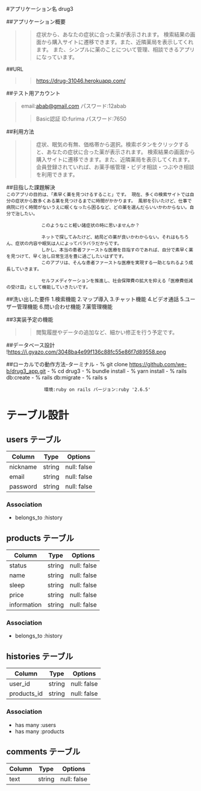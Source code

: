 #アプリケーション名	drug3

##アプリケーション概要   

>>症状から、あなたの症状に合った薬が表示されます。
>検索結果の画面から購入サイトに遷移できます。また、近隣薬局を表示してくれます。
>また、シンプルに薬のことについて管理、相談できるアプリになっています。

##URL	             

>>https://drug-31046.herokuapp.com/

##テスト用アカウント  
>email:abab@gmail.com 
>パスワード:12abab	
>>Basic認証 
>ID:furima 
>パスワード:7650 

##利用方法	  
>>症状、眠気の有無、価格帯から選択。検索ボタンをクリックすると、あなたの症状に合った薬が表示されます。
>検索結果の画面から購入サイトに遷移できます。また、近隣薬局を表示してくれます。
>会員登録されていれば、お薬手帳管理・ビデオ相談・つぶやき相談を利用できます。

##目指した課題解決	  
`このアプリの目的は、「素早く薬を見つけるすること」です。
現在、多くの検索サイトでは自分の症状から数多くある薬を見つけるまでに時間がかかります。
風邪を引いたけど、仕事で病院に行く時間がないうえに眠くなったら困るなど、どの薬を選んだらいいかわからない。自分で治したい。`

                 このようなこと軽い諸症状の時に思いませんか？

                 ネットで探してみたけど、結局どの薬が良いかわからない。それはもちろん、症状の内容や眠気は人によってバラバラだからです。 
                 しかし、本当の患者ファーストな医療を目指すのであれば、自分で素早く薬を見つけて、早く治し日常生活を豊に過ごしたいはずです。 
                 このアプリは、そんな患者ファーストな医療を実現する一助となれるよう成長していきます。

                 セルフメディケーションを推進し、社会保障費の拡大を抑える「医療費低減の受け皿」として機能していきたいです。

##洗い出した要件	1.検索機能 2.マップ導入 3.チャット機能 4.ビデオ通話 5.ユーザー管理機能 6.問い合わせ機能 7.薬管理機能

##3実装予定の機能	
>>閲覧履歴やデータの追加など、細かい修正を行う予定です。

##データベース設計	!https://i.gyazo.com/3048ba4e99f136c88fc55e86f7d89558.png

##ローカルでの動作方法-ターミナル
                  - % git clone https://github.com/we-b/drug3_app.git
                  - % cd drug3
                  - % bundle install
                  - % yarn install 
                  - % rails db:create
                  - % rails db:migrate
                  - % rails s

                  環境:ruby on rails バージョン:ruby '2.6.5'

# テーブル設計

## users テーブル

| Column         | Type   | Options     |
| -------------- | ------ | ----------- |
| nickname       | string | null: false |
| email          | string | null: false |
| password       | string | null: false | 


### Association

- belongs_to :history

## products テーブル

| Column         | Type   | Options     |
| -------------- | ------ | ----------- |
| status         | string | null: false |
| name           | string | null: false |
| sleep          | string | null: false | 
| price          | string | null: false |
| information    | string | null: false | 

### Association

- belongs_to :history

## histories テーブル

| Column         | Type   | Options     |
| -------------- | ------ | ----------- |
| user_id        | string | null: false |
| products_id    | string | null: false |

### Association

- has many :users
- has many :products

## comments テーブル

| Column         | Type   | Options     |
| -------------- | ------ | ----------- |
| text           | string | null: false |